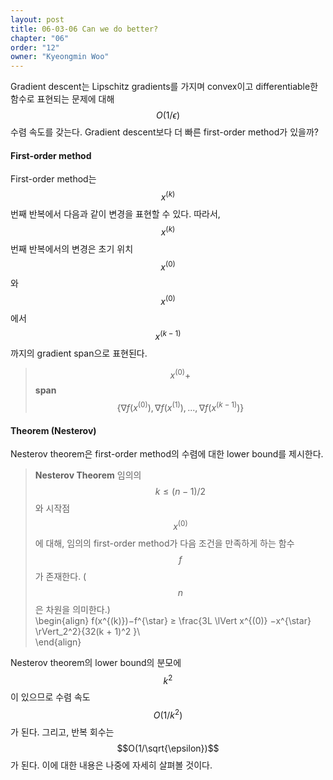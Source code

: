 ```yaml
---
layout: post
title: 06-03-06 Can we do better?
chapter: "06"
order: "12"
owner: "Kyeongmin Woo"
---
```


Gradient descent는 Lipschitz gradients를 가지며 convex이고 differentiable한 함수로 표현되는 문제에 대해 $$O(1/\epsilon)$$ 수렴 속도를 갖는다. Gradient descent보다 더 빠른 first-order method가 있을까?

#### First-order method
First-order method는 $$x^{(k)}$$번째 반복에서 다음과 같이 변경을 표현할 수 있다. 따라서, $$x^{(k)}$$번째 반복에서의 변경은 초기 위치 $$x^{(0)}$$와 $$x^{(0)}$$에서 $$ x^{(k−1)}$$까지의 gradient span으로 표현된다.

> $$x^{(0)} + $$ **span**$$\{∇f(x^{(0)}),∇f(x^{(1)}),...,∇f(x^{(k−1)})\}$$

####  Theorem (Nesterov)
Nesterov theorem은 first-order method의 수렴에 대한 lower bound를 제시한다.

> **Nesterov Theorem** 임의의 $$k ≤ (n−1)/2$$와 시작점 $$x^{(0)}$$에 대해, 임의의 first-order method가 다음 조건을 만족하게 하는 함수 $$f$$가 존재한다. ($$n$$은 차원을 의미한다.)<br>
\begin{align}
f(x^{(k)})−f^{\star} ≥ \frac{3L \lVert x^{(0)} −x^{\star} \rVert_2^2}{32(k + 1)^2 }\\\
\end{align}

Nesterov theorem의 lower bound의 분모에 $$k^2$$이 있으므로 수렴 속도 $$O(1/k^2)$$가 된다. 그리고, 반복 회수는 $$O(1/\sqrt{\epsilon})$$가 된다. 이에 대한 내용은 나중에 자세히 살펴볼 것이다.